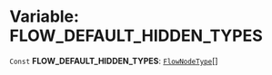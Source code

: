 # Variable: FLOW\_DEFAULT\_HIDDEN\_TYPES

`Const` **FLOW\_DEFAULT\_HIDDEN\_TYPES**: [`FlowNodeType`](/en/auto-docs/fixed-layout-editor/types/FlowNodeType.md)\[]
